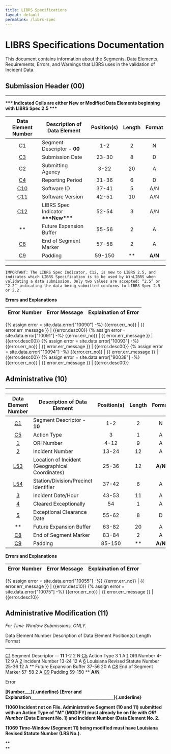```yaml
---
title: LIBRS Specifications
layout: default
permalink: /librs-spec
---
```


# LIBRS Specifications Documentation
This document contains information about the Segments, Data Elements, Requirements, Errors, and Warnings that LIBRS uses in the validation of Incident Data.

## Submission Header (00)
----------------------

**\*\*\* Indicated Cells are either New or Modified Data Elements beginning with LIBRS Spec 2.5 \*\*\***

  Data Element Number             |         Description of Data Element       |  Position(s)  |  Length  |  Format  
  :--------------------------------:|-------------------------------------------|:-------------:|:--------:|:--------:
  [C1](#segment-descriptor-c1)    |   Segment Descriptor - **00**             |    1-2        |   2      |    N     
  [C3](#submission-date-c3)       |   Submission Date                         |    23-30      |   8      |    D     
  [C2](#submitting-agency-c2)     |   Submitting Agency                       |    3-22       |   20     |    A     
  [C4](#reporting-period-c4)      |   Reporting Period                        |    31-36      |   6      |    D     
  [C10](#software-id-c10)         |   Software ID                             |    37-41      |   5      |   A/N    
  [C11](#software-version-c11)    |   Software Version                        |    42-51      |   10     |   A/N    
  [C12](#librs-spec-indicator-c12)|   LIBRS Spec Indicator **\*\*\*New\*\*\***|    52-54      |   3      |   A/N    
  \*\*                            |   Future Expansion Buffer                 |    55-56      |   2      |    A     
  [C8](#end-of-segment-marker-c8) |   End of Segment Marker                   |    57-58      |   2      |    A     
  [C9](#padding-c9)               |   Padding                                 |    59-150     |   \*\*   |  **A/N** 

_____________________________________________________________________________________________________________________
`IMPORTANT: The LIBRS Spec Indicator, C12, is new to LIBRS 2.5, and indicates which LIBRS Specification is to be used by WinLIBRS when validating a data submission. Only two values are accepted: “2.5” or “2.2” indicating the data being submitted conforms to LIBRS Spec 2.5 or 2.2.`

**Errors and Explanations**

Error Number  | Error Message | Explaination of Error
------------------|-------------------|--------------------------
{% assign error = site.data.error["10090"] -%}
{{error.err_no}} | {{ error.err_message }} | {{error.desc00}}
{% assign error = site.data.error["10091"] -%}
{{error.err_no}} | {{ error.err_message }} | {{error.desc00}}
{% assign error = site.data.error["10093"] -%}
{{error.err_no}} | {{ error.err_message }} | {{error.desc00}}
{% assign error = site.data.error["10094"] -%}
{{error.err_no}} | {{ error.err_message }} | {{error.desc00}}
{% assign error = site.data.error["90038"] -%}
{{error.err_no}} | {{ error.err_message }} | {{error.desc00}}


## Administrative (10)
___

  |           Data Element Number                  |Description of Data Element                     |Position(s)|Length|Format|
  |:------------------------------------------------:|------------------------------------------------|:-----------:|:------:|:------:|
  |[C1](#segment-descriptor-c1)                    |Segment Descriptor - **10**                     |   1-2     |  2   |  N  |
  |[C5](#action-type-c5)                           |Action Type                                     |    3      |  1   |  A      |
  |[1](#ori-number-1)                              |ORI Number                                      |   4-12    |  9   |  A      |
  |[2](#incident-number-2)                         |Incident Number                                 |  13-24    |  12  |  A      |
  |[L53](#location-of-incident-l53)                |Location of Incident (Geographical Coordinates) |  25-36    |  12  |  **A/N**|
  |[L54](#stationdivisionprecinct-identifier-l54)  |Station/Division/Precinct Identifier            |  37-42    |  6   |  A      |
  |[3](#incident-datehour-3)                       |Incident Date/Hour                              |  43-53    |  11  |  A      |
  |[4](#cleared-exceptionally-4)                   |Cleared Exceptionally                           |    54     |  1   |  A      |
  |[5](#exceptional-cleared-date-5)                |Exceptional Clearance Date                      |  55-62    |  8   |  D      |
  |\*\*                                            |Future Expansion Buffer                         |  63-82    |  20  |  A      |
  |[C8](#end-of-segment-marker-c8)                 |End of Segment Marker                           |  83-84    |  2   |  A      |
  |[C9](#padding-c9)                               |Padding                                         |  85-150   | \*\* |  **A/N**|

**Errors and Explanations**

Error Number  | Error Message | Explaination of Error
------------------|-------------------|--------------------------
{% assign error = site.data.error["10055"] -%}
{{error.err_no}} | {{ error.err_message }} | {{error.desc10}}
{% assign error = site.data.error["10075"] -%}
{{error.err_no}} | {{ error.err_message }} | {{error.desc10}}

Administrative Modification (11)
--------------------------------

*For Time-Window Submissions, ONLY.*

  Data Element Number                 Description of Data Element        Position(s)   Length   Format
  ----------------------------------- ---------------------------------- ------------- -------- ---------
  [C1](#segment-descriptor-c1)        Segment Descriptor -- **11**       1-2           2        N
  [C5](#action-type-c5)               Action Type                        3             1        A
  [1](#ori-number-1)                  ORI Number                         4-12          9        A
  [2](#incident-number-2)             Incident Number                    13-24         12       A
  [6](#louisiana-revised-statute-6)   Louisiana Revised Statute Number   25-36         12       A
  \*\*                                Future Expansion Buffer            37-56         20       A
  [C8](#end-of-segment-marker-c8)     End of Segment Marker              57-58         2        A
  [C9](#padding-c9)                   Padding                            59-150        \*\*     **A/N**

Error

**[Number\_\_\_]{.underline} [Error and
Explanation\_\_\_\_\_\_\_\_\_\_\_\_\_\_\_\_\_\_\_\_\_\_\_\_\_\_\_\_\_\_\_\_\_\_\_\_\_\_\_]{.underline}**

**11060 Incident not on File. Administrative Segment (10 and 11)
submitted with an Action Type of \"M\" (MODIFY) must already be on file
with *ORI Number* (Data Element No. 1) and Incident Number (Data Element
No. 2.**

**11069 Time-Window (Segment 11) being modified must have Louisiana
Revised Statute Number (LRS No.).**

**\
**
